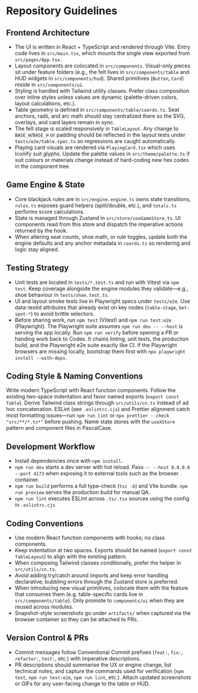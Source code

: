 # Repository Guidelines

## Frontend Architecture
- The UI is written in React + TypeScript and rendered through Vite. Entry code lives in `src/main.tsx`, which mounts the single view exported from `src/pages/App.tsx`.
- Layout components are colocated in `src/components`. Visual-only pieces sit under feature folders (e.g., the felt lives in `src/components/table` and HUD widgets in `src/components/hud`). Shared primitives (`Button`, `Card`) reside in `src/components/ui`.
- Styling is handled with Tailwind utility classes. Prefer class composition over inline styles unless values are dynamic (palette-driven colors, layout calculations, etc.).
- Table geometry is defined in `src/components/table/coords.ts`. Seat anchors, radii, and arc math should stay centralized there so the SVG, overlays, and card layers remain in sync.
- The felt stage is scaled responsively in `TableLayout`. Any change to `BASE_W`/`BASE_H` or padding should be reflected in the layout tests under `tests/e2e/table.spec.ts` so regressions are caught automatically.
- Playing card visuals are rendered via `PlayingCard.tsx` which uses Iconify suit glyphs. Update the palette values in `src/theme/palette.ts` if suit colours or materials change instead of hard-coding new hex codes in the component tree.

## Game Engine & State
- Core blackjack rules are in `src/engine`. `engine.ts` owns state transitions, `rules.ts` exposes guard helpers (split/double, etc.), and `totals.ts` performs score calculations.
- State is managed through Zustand in `src/store/useGameStore.ts`. UI components read from this store and dispatch the imperative actions returned by the hook.
- When altering seat counts, shoe math, or rule toggles, update both the engine defaults and any anchor metadata in `coords.ts` so rendering and logic stay aligned.

## Testing Strategy
- Unit tests are located in `tests/*.test.ts` and run with Vitest via `npm test`. Keep coverage alongside the engine modules they validate—e.g., shoe behaviour in `tests/shoe.test.ts`.
- UI and layout smoke tests live in Playwright specs under `tests/e2e`. Use data-testid attributes that already exist on key nodes (`table-stage`, `bet-spot-*`) to avoid brittle selectors.
- Before sharing work, run `npm test` (Vitest) and `npm run test:e2e` (Playwright). The Playwright suite assumes `npm run dev -- --host` is serving the app locally.
Run `npm run verify` before opening a PR or handing work back to Codex. It chains linting, unit tests, the production build, and the Playwright e2e suite exactly like CI. If the Playwright browsers are missing locally, bootstrap them first with `npx playwright install --with-deps`.

## Coding Style & Naming Conventions
Write modern TypeScript with React function components. Follow the existing two-space indentation and favor named exports (`export const Table`). Derive Tailwind class strings through `src/utils/cn.ts` instead of ad hoc concatenation. ESLint (see `.eslintrc.cjs`) and Prettier alignment catch most formatting issues—run `npm run lint` or `npx prettier --check "src/**/*.ts*"` before pushing. Name state stores with the `useXStore` pattern and component files in PascalCase.

## Development Workflow
- Install dependencies once with `npm install`.
- `npm run dev` starts a dev server with hot reload. Pass `-- --host 0.0.0.0 --port 4173` when exposing it to external tools such as the browser container.
- `npm run build` performs a full type-check (`tsc -b`) and Vite bundle. `npm run preview` serves the production build for manual QA.
- `npm run lint` executes ESLint across `.ts/.tsx` sources using the config in `.eslintrc.cjs`.

## Coding Conventions
- Use modern React function components with hooks; no class components.
- Keep indentation at two spaces. Exports should be named (`export const TableLayout`) to align with the existing pattern.
- When composing Tailwind classes conditionally, prefer the helper in `src/utils/cn.ts`.
- Avoid adding try/catch around imports and keep error handling declarative; bubbling errors through the Zustand store is preferred.
- When introducing new visual primitives, colocate them with the feature that consumes them (e.g. table-specific cards live in `src/components/table`). Only promote to `components/ui` when they are reused across modules.
- Snapshot-style screenshots go under `artifacts/` when captured via the browser container so they can be attached to PRs.

## Version Control & PRs
- Commit messages follow Conventional Commit prefixes (`feat:`, `fix:`, `refactor:`, `test:`, etc.) with imperative descriptions.
- PR descriptions should summarise the UX or engine change, list technical notes, and capture the commands used for verification (`npm test`, `npm run test:e2e`, `npm run lint`, etc.). Attach updated screenshots or GIFs for any user-facing change to the table or HUD.
